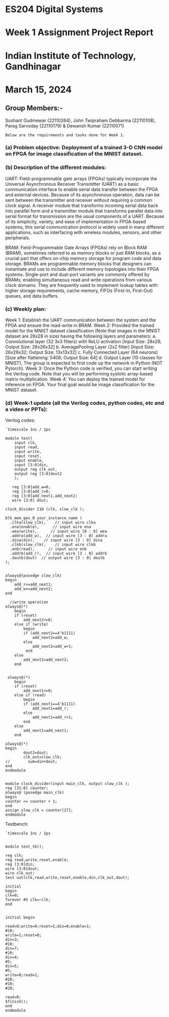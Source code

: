 # ES204 Digital Systems
# Week 1 Assignment Project Report
# Indian Institute of Technology, Gandhinagar
# March 15, 2024

## Group Members:-
Sushant Gudmewar (22110264),
John Twipraham Debbarma (22110108),
Parag Sarvoday (22110179) &
Dewansh Kumar (22110071)


	Below are the requirements and tasks done for Week 1.
	
### (a) Problem objective: Deployment of a trained 3-D CNN model on FPGA for image classification of the MNIST dataset.


### (b) Description of the different modules: 
UART: Field-programmable gate arrays (FPGAs) typically incorporate the Universal Asynchronous Receiver Transmitter (UART) as a basic communication interface to enable serial data transfer between the FPGA and external devices. Because of its asynchronous operation, data can be sent between the transmitter and receiver without requiring a common clock signal. A receiver module that transforms incoming serial data back into parallel form and a transmitter module that transforms parallel data into serial format for transmission are the usual components of a UART. Because of its simplicity, variety, and ease of implementation in FPGA-based systems, this serial communication protocol is widely used in many different applications, such as interfacing with wireless modules, sensors, and other peripherals.

BRAM: Field-Programmable Gate Arrays (FPGAs) rely on Block RAM (BRAM), sometimes referred to as memory blocks or just RAM blocks, as a crucial part that offers on-chip memory storage for program code and data storage. BRAMs are programmable memory blocks that designers can instantiate and use to include different memory topologies into their FPGA systems. Single-port and dual-port variants are commonly offered by BRAMs, enabling simultaneous read and write operations from various clock domains. They are frequently used to implement lookup tables with higher storage requirements, cache memory, FIFOs (First-In, First-Out) queues, and data buffers.


### (c) Weekly plan: 
Week 1: Establish the UART communication between the system and the FPGA and ensure the read-write in BRAM. 
Week 2: Provided the trained model for the MNIST dataset classification (Note that images in the MNIST dataset are 28x28 in size) having the following layers and parameters: 
a. Convolutional layer (32 3x3 filters) with ReLU activation [Input Size: 28x28; Output Size: 26x26x32] 
b. AveragePooling Layer (2x2 filter) [Input Size: 26x26x32; Output Size: 13x13x32] c. Fully Connected Layer (64 neurons) [Size after flattening: 5408; Output Size: 64] d. Output Layer (10 classes for MNIST),
The group is expected to first code up the network in Python (NOT Pytorch).
Week 3: Once the Python code is verified, you can start writing the Verilog code. Note that you will be performing systolic array-based matrix multiplication. 
Week 4: You can deploy the trained model for inference on FPGA. Your final goal would be image classification for the MNIST dataset.


### (d) Week-1 update (all the Verilog codes, python codes, etc and a video or PPTs): 
Verilog codes: 

	`timescale 1ns / 1ps
	
	module test(
	    input clk,
	    input read,
	    input write,
	    input reset,
	    input enable,
	    input [3:0]din,
	    output reg clk_out,
	    output reg [3:0]dout2
	    );
	    
	   reg [3:0]add_w=0;
	   reg [3:0]add_r=0;
	   reg [3:0]add_next1,add_next2;
	   wire [3:0] dout;
	  
	clock_divider I10 (clk, slow_clk );
	   
	blk_mem_gen_0 your_instance_name (
	  .clka(slow_clk),    // input wire clka
	  .ena(enable),      // input wire ena
	  .wea(write),      // input wire [0 : 0] wea
	  .addra(add_w),  // input wire [3 : 0] addra
	  .dina(din),    // input wire [3 : 0] dina
	  .clkb(slow_clk),    // input wire clkb
	  .enb(read),      // input wire enb
	  .addrb(add_r),  // input wire [3 : 0] addrb
	  .doutb(dout)  // output wire [3 : 0] doutb
	);
	
	
	always@(posedge slow_clk)
	begin
	    add_r<=add_next1;
	    add_w<=add_next2;
	end
	  
	  //write operation
	always@(*)
	    begin
	    if (reset)
	        add_next2<=0;
	    else if (write)
	        begin
	        if (add_next2==4'b1111)
	            add_next2=add_w;
	        else
	            add_next2=add_w+1;
	         end
	    else
	        add_next2=add_next2;
	    end
	    
	    
	 always@(*)
	    begin
	    if (reset)
	        add_next1<=0;
	    else if (read)
	        begin
	        if (add_next1==4'b1111)
	            add_next1=add_r;
	        else
	            add_next1=add_r+1;
	        end
	    else
	        add_next1=add_next1;
	    end
	   
	always@(*)
	begin
	        dout2=dout;
	        clk_out=slow_clk;
	//        sum=din+dout;
	end
	endmodule
	
	
	module clock_divider(input main_clk, output slow_clk );
	reg [31:0] counter;
	always@ (posedge main_clk)
	begin
	counter <= counter + 1;
	end
	assign slow_clk = counter[27];
	endmodule



Testbench: 

	`timescale 1ns / 1ps
	
	
	module test_tb();
	
	reg clk;
	reg read,write,reset,enable;
	reg [3:0]din;
	wire [3:0]dout;
	wire clk_out;
	test uut(clk,read,write,reset,enable,din,clk_out,dout);
	
	initial
	begin
	clk=0;
	forever #5 clk=~clk;
	end
	
	
	initial begin
	
	read=0;write=0;reset=1;din=0;enable=1;
	#10;
	write=1;reset=0;
	din=3;
	#10;
	din=7;
	#10;
	din=4;
	#5;
	din=5;
	#5;
	write=0;read=1;
	#20;
	#10;
	#20;
	
	read=0;
	$finish();
	end
	endmodule

